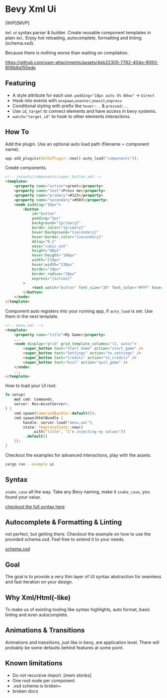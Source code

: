 # Bevy Xml Ui

[WIP][MVP]

`Xml` ui syntax parser & builder. Create reusable component
templates in plain `Xml`. Enjoy hot reloading, autocomplete, formatting and linting (schema.xsd).

Because there is nothing worse than waiting on compilation.

https://github.com/user-attachments/assets/4eb22305-7762-404e-9093-806b6a155ede

## Featuring

-   A style attribute for each use. `padding="10px auto 5% 60vw"` -> `Uirect`
-   Hook into events with `onspawn`,`onenter`,`onexit`,`onpress`
-   Conditional styling with prefix like `hover:..` & `pressed:..`
-   Use `id`, `target` to connect elements and have access in bevy systems.
-   `watch="target_id"` to hook to other elements interactions.

## How To

Add the plugin. Use an optional auto load path (filename = component name).

```rust
app.add_plugins(XmlUiPlugin::new().auto_load("components"));
```

Create components.

```html
<!-- /assets/components/super_button.xml-->
<template>
    <property name="action">greet</property>
    <property name="text">Press me</property>
    <property name="primary">#123</property>
    <property name="secondary">#503</property>
    <node padding="10px">
        <button
            id="button"
            padding="5px"
            background="{primary}"
            border_color="{primary}"
            hover:background="{secondary}"
            hover:border_color="{secondary}"
            delay="0.2"
            ease="cubic_out"
            height="80px"
            hover:height="100px"
            width="210px"
            hover:width="230px"
            border="10px"
            border_radius="30px"
            onpress="{action}"
        >
            <text watch="button" font_size="20" font_color="#FFF" hover:font_color="#752">{text}</text>
        </button>
    </node>
</template>
```

Component auto registers into your running app, if `auto_load` is set.
Use them in the next template.

```html
<!-- menu.xml -->
<template>
    <property name="title">My Game</property>
    ...
    <node display="grid" grid_template_columns="(2, auto)">
        <super_button text="Start Game" action="start_game" />
        <super_button text="Settings" action="to_settings" />
        <super_button text="Credits" action="to_credits" />
        <super_button text="Exit" action="quit_game" />
    </node>
    ...
</template>
```

How to load your UI root:

```rust
fn setup(
    mut cmd: Commands,
    server: Res<AssetServer>,
) {
    cmd.spawn(Camera2dBundle::default());
    cmd.spawn(HtmlBundle {
        handle: server.load("menu.xml"),
        state: TemplateState::new()
            .with("title", "I'm injecting my values"))
        ..default()
    });
}
```

Checkout the examples for advanced interactions, play with the assets.

```bash
cargo run --example ui
```

## Syntax

`snake_case` all the way. Take any Bevy naming, make it `snake_case`, you found your value.

[checkout the full syntax here](docs/syntax.md)

## Autocomplete & Formatting & Linting

not perfect, but getting there. Checkout the example on how to use the provided
schema.xsd. Feel free to extend it to your needs.

[schema.xsd](schema.xsd)

## Goal

The goal is to provide a very thin layer of UI syntax abstraction for seamless and fast iteration on your design.

## Why Xml/Html(-like)

To make us of existing tooling like syntax highlights, auto format, basic linting and even autocomplete.

## Animations & Transitions

Animations and transitions, just like in bevy, are application level. There will probably be
some defaults behind features at some point.

## Known limitations

-   Do not recursive import. [mem stonks]
-   One root node per component.
-   .xsd schema is broken~
-   broken docs

